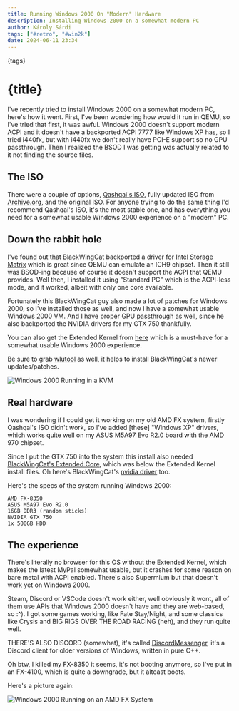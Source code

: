 ```yaml
---
title: Running Windows 2000 On "Modern" Hardware
description: Installing Windows 2000 on a somewhat modern PC
author: Károly Sárdi
tags: ["#retro", "#win2k"]
date: 2024-06-11 23:34
---
```


<script context="module">
  import Image from "$lib/components/markdown/Image.svelte";
</script>

{tags}

# {title}

I've recently tried to install Windows 2000 on a somewhat modern PC, here's how it went.
First, I've been wondering how would it run in QEMU, so I've tried that first, it was awful.
Windows 2000 doesn't support modern ACPI and it doesn't have a backported ACPI 7777 like Windows XP has, so I tried i440fx, but with i440fx we don't really have PCI-E support so no GPU passthrough. Then I realized the BSOD I was getting was actually related to it not finding the source files.

## The ISO

There were a couple of options, [Qashqai's ISO](http://mrqash.blogspot.com/2021/12/ysiwin2kpror3iso.html?m=1), fully updated ISO from [Archive.org](https://archive.org/details/win2ksp5), and the original ISO. For anyone trying to do the same thing I'd recommend Qashqai's ISO, it's the most stable one, and has everything you need for a somewhat usable Windows 2000 experience on a "modern" PC.

## Down the rabbit hole

I've found out that BlackWingCat backported a driver for [Intel Storage Matrix](https://win2k.org/blog/2009/04/17/813816/) which is great since QEMU can emulate an ICH9 chipset.
Then it still was BSOD-ing because of course it doesn't support the ACPI that QEMU provides. Well then, I installed it using "Standard PC" which is the ACPI-less mode, and it worked, albeit with only one core available.

Fortunately this BlackWingCat guy also made a lot of patches for Windows 2000, so I've installed those as well, and now I have a somewhat usable Windows 2000 VM. And I have proper GPU passthrough as well, since he also backported the NVIDIA drivers for my GTX 750 thankfully.

You can also get the Extended Kernel from [here](https://win2k.org/blog/2010/12/02/1299806/) which is a must-have for a somewhat usable Windows 2000 experience.

Be sure to grab [wlutool](http://blog.livedoor.jp/blackwingcat/archives/1995327.html) as well, it helps to install BlackWingCat's newer updates/patches. 

<Image image="./3/desktop.jpg" alt="Windows 2000 Running in a KVM" />


## Real hardware

I was wondering if I could get it working on my old AMD FX system, firstly Qashqai's ISO didn't work, so I've added [these] "Windows XP" drivers, which works quite well on my ASUS M5A97 Evo R2.0 board with the AMD 970 chipset.

Since I put the GTX 750 into the system this install also needed [BlackWingCat's Extended Core](https://win2k.org/blog/2010/12/02/1299806/), which was below the Extended Kernel install files. Oh here's BlackWingCat's [nvidia driver](https://win2k.org/blog/2010/03/13/1114373/) too.

Here's the specs of the system running Windows 2000:

```
AMD FX-8350
ASUS M5A97 Evo R2.0
16GB DDR3 (random sticks)
NVIDIA GTX 750
1x 500GB HDD
```

## The experience

There's literally no browser for this OS without the Extended Kernel, which makes the latest MyPal somewhat usable, but it crashes for some reason on bare metal with ACPI enabled. There's also Supermium but that doesn't work yet on Windows 2000.

Steam, Discord or VSCode doesn't work either, well obviously it wont, all of them use APIs that Windows 2000 doesn't have and they are web-based, so :^). I got some games working, like Fate Stay/Night, and some classics like Crysis and BIG RIGS OVER THE ROAD RACING (heh), and they run quite well.

THERE'S ALSO DISCORD (somewhat), it's called [DiscordMessenger](https://github.com/DiscordMessenger/dm), it's a Discord client for older versions of Windows, written in pure C++.

Oh btw, I killed my FX-8350 it seems, it's not booting anymore, so I've put in an FX-4100, which is quite a downgrade, but it alteast boots.

Here's a picture again:

<Image image="./3/gaming.png" alt="Windows 2000 Running on an AMD FX System" />
